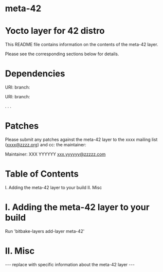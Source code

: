 # meta-42
Yocto layer for 42 distro
=========================

This README file contains information on the contents of the meta-42 layer.

Please see the corresponding sections below for details.

Dependencies
============

  URI: <first dependency>
  branch: <branch name>

  URI: <second dependency>
  branch: <branch name>

  .
  .
  .

Patches
=======

Please submit any patches against the meta-42 layer to the xxxx mailing list (xxxx@zzzz.org)
and cc: the maintainer:

Maintainer: XXX YYYYYY <xxx.yyyyyy@zzzzz.com>

Table of Contents
=================

  I. Adding the meta-42 layer to your build
 II. Misc


I. Adding the meta-42 layer to your build
=================================================

Run 'bitbake-layers add-layer meta-42'

II. Misc
========

--- replace with specific information about the meta-42 layer ---
